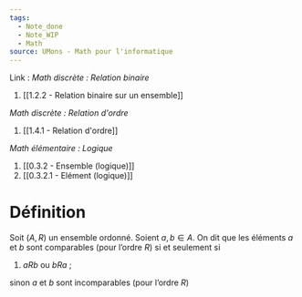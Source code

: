 ```yaml
---
tags:
  - Note_done
  - Note_WIP
  - Math
source: UMons - Math pour l'informatique
---
```


Link :
_Math discrète : Relation binaire_
1. [[1.2.2 - Relation binaire sur un ensemble]]

_Math discrète : Relation d'ordre_ 
1. [[1.4.1 - Relation d'ordre]]

_Math élémentaire : Logique_
1. [[0.3.2 - Ensemble (logique)]]
2. [[0.3.2.1 - Elément (logique)]]

# Définition
Soit $(A, R)$ un ensemble ordonné. 
Soient $a, b ∈ A$. 
On dit que les éléments $a$ et $b$ sont comparables (pour l’ordre $R$) si et seulement si 
1. $aRb$ ou $bRa$ ; 

sinon $a$ et $b$ sont incomparables (pour l’ordre $R$)